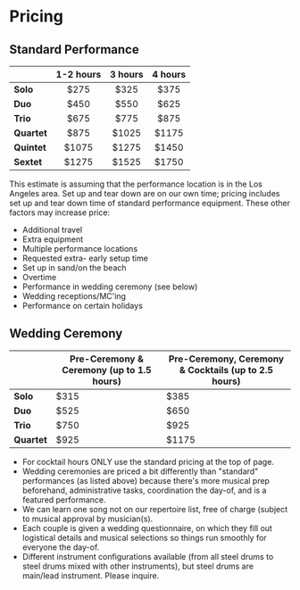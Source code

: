 # Pricing

## Standard Performance

||1-2 hours|3 hours|4 hours| 
|----|:----:|:----:|:----:| 
|__Solo__|$275|$325|$375|
|__Duo__|$450|$550|$625|
|__Trio__|$675|$775|$875|
|__Quartet__|$875|$1025|$1175|
|__Quintet__|$1075|$1275|$1450|
|__Sextet__|$1275|$1525|$1750|

This estimate is assuming that the performance location is in the Los Angeles area. Set up and tear down are on our own time; pricing includes set up and tear down time of standard performance equipment.
These other factors may increase price:

- Additional travel
- Extra equipment
- Multiple performance locations
- Requested extra- early setup time
- Set up in sand/on the beach
- Overtime
- Performance in wedding ceremony (see below)
- Wedding receptions/MC'ing
- Performance on certain holidays

## Wedding Ceremony

||Pre-Ceremony & Ceremony (up to 1.5 hours)|Pre-Ceremony, Ceremony & Cocktails (up to 2.5 hours)|
|---|---|---|
|__Solo__|$315|$385|
|__Duo__|$525|$650|
|__Trio__|$750|$925|
|__Quartet__|$925|$1175|

- For cocktail hours ONLY use the standard pricing at
the top of page.
- Wedding ceremonies are priced a bit differently than "standard" performances (as listed above) because there's more musical prep beforehand, administrative tasks, coordination the day-of, and is a featured
performance. 
- We can learn one song not on our repertoire list, free of charge (subject to musical approval by musician(s). 
- Each couple is given a wedding questionnaire, on which they fill out logistical details and musical selections so things run smoothly for everyone the day-of. 
- Different instrument configurations available (from all steel drums to steel drums mixed with other instruments), but steel drums are main/lead instrument. Please inquire.



